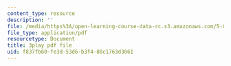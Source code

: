 ```yaml
---
content_type: resource
description: ''
file: /media/https%3A/open-learning-course-data-rc.s3.amazonaws.com/5-07sc-biological-chemistry-i-fall-2013/f837fb60fe3d53d6b3f480c1763d3061_w1JYnijqT6A.pdf
file_type: application/pdf
resourcetype: Document
title: 3play pdf file
uid: f837fb60-fe3d-53d6-b3f4-80c1763d3061
---
```

